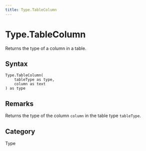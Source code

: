 ```yaml
---
title: Type.TableColumn
---
```


# Type.TableColumn


Returns the type of a column in a table.


## Syntax

```powerquery
Type.TableColumn(
    tableType as type,
    column as text
) as type
```


## Remarks

Returns the type of the column <code>column</code> in the table type <code>tableType</code>.



## Category
Type
